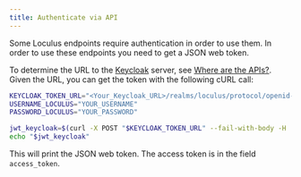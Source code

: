 ```yaml
---
title: Authenticate via API
---
```


Some Loculus endpoints require authentication in order to use them. In order to use these endpoints you need to get a JSON web token.

To determine the URL to the [Keycloak](../../introduction/glossary/#keycloak) server, see [Where are the APIs?](../../introduction/api-overview/#where-are-the-apis). Given the URL, you can get the token with the following cURL call:

```bash
KEYCLOAK_TOKEN_URL="<Your_Keycloak_URL>/realms/loculus/protocol/openid-connect/token"
USERNAME_LOCULUS="YOUR_USERNAME"
PASSWORD_LOCULUS="YOUR_PASSWORD"

jwt_keycloak=$(curl -X POST "$KEYCLOAK_TOKEN_URL" --fail-with-body -H 'Content-Type: application/x-www-form-urlencoded' -d "username=$USERNAME_LOCULUS&password=$PASSWORD_LOCULUS&grant_type=password&client_id=backend-client")
echo "$jwt_keycloak"
```

This will print the JSON web token. The access token is in the field `access_token`.
